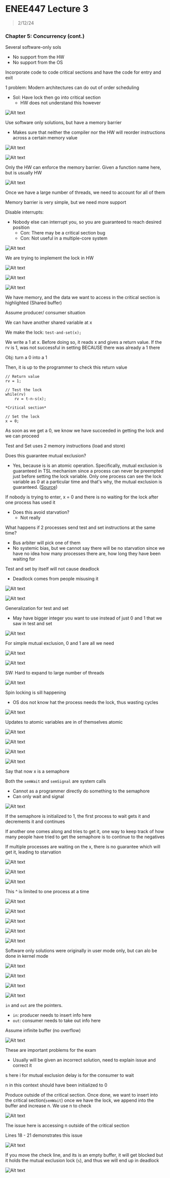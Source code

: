 # ENEE447 Lecture 3  

> 2/12/24  

### Chapter 5: Concurrency (cont.)  

Several software-only sols
* No support from the HW  
* No support from the OS  

Incorporate code to code critical sections and have the code for entry and exit  

1 problem: Modern architectures can do out of order scheduling
* Sol: Have lock then go into critical section
    * HW does not understand this however  

![Alt text](img/Lecture06/image.png)  

Use software only solutions, but have a memory barrier
* Makes sure that neither the compiler nor the HW will reorder instructions across a certain memory value  

![Alt text](img/Lecture06/image-1.png)  

![Alt text](img/Lecture06/image-2.png)  

Only the HW can enforce the memory barrier. Given a function name here, but is usually HW  

![Alt text](img/Lecture06/image-3.png)  

Once we have a large number of threads, we need to account for all of them  

Memory barrier is very simple, but we need more support  

Disable interrupts:
* Nobody else can interrupt you, so you are guaranteed to reach desired position
    * Con: There may be a critical section bug
    * Con: Not useful in a multiple-core system

![Alt text](img/Lecture06/image-4.png)  

We are trying to implement the lock in HW  

![Alt text](img/Lecture06/image-5.png)  

![Alt text](img/Lecture06/image-6.png)  

![Alt text](img/misc/lec6-drawing.png)

We have memory, and the data we want to access in the critical section is highlighted (Shared buffer)  

Assume producer/ consumer situation  

We can have another shared variable at x

We make the lock: `test-and-set(x);`  

We write a 1 at x. Before doing so, it reads x and gives a return value. If the rv is 1, was not successful in setting BECAUSE there was already a 1 there  

Obj: turn a 0 into a 1  

Then, it is up to the programmer to check this return value  

```
// Return value
rv = 1;

// Test the lock
while(rv)
    rv = t-n-s(x);

*Critical section*

// Set the lock
x = 0;
```  

As soon as we get a 0, we know we have succeeded in getting the lock and we can proceed

Test and Set uses 2 memory instructions (load and store)  

Does this guarantee mutual exclusion?
* Yes, because is is an atomic operation. Specifically, mutual exclusion is guaranteed in TSL mechanism since a process can never be preempted just before setting the lock variable. Only one process can see the lock variable as 0 at a particular time and that's why, the mutual exclusion is guaranteed. ([Source](https://www.kdkce.edu.in/pdf/Unit%20No%205%20O.S%20Notes.pdf))

If nobody is trying to enter, x = 0 and there is no waiting for the lock after one process has used it  
* Does this avoid starvation? 
    * Not really

What happens if 2 processes send test and set instructions at the same time? 
* Bus arbiter will pick one of them
* No systemic bias, but we cannot say there will be no starvation since we have no idea how many processes there are, how long they have been waiting for

Test and set by itself will not cause deadlock
* Deadlock comes from people misusing it  

![Alt text](img/Lecture06/image-7.png)  

![Alt text](img/Lecture06/image-8.png)  

Generalization for test and set
* May have bigger integer you want to use instead of just 0 and 1 that we saw in test and set  

![Alt text](img/Lecture06/image-9.png)  

For simple mutual exclusion, 0 and 1 are all we need  

![Alt text](img/Lecture06/image-10.png)  

![Alt text](img/Lecture06/image-11.png)  

SW: Hard to expand to large number of threads

![Alt text](img/Lecture06/image-12.png)  

Spin locking is sill happening  
* OS dos not know hat the process needs the lock, thus wasting cycles  

![Alt text](img/Lecture06/image-13.png)  

Updates to atomic variables are in of themselves atomic  

![Alt text](img/Lecture06/image-14.png)  

![Alt text](img/Lecture06/image-15.png)  

![Alt text](img/Lecture06/image-16.png)  

![Alt text](img/Lecture06/image-17.png)  

Say that now x is a semaphore  

Both the `semWait` and `semSignal` are system calls
* Cannot as a programmer directly do something to the semaphore  
* Can only wait and signal  

![Alt text](img/Lecture06/image-18.png)  

If the semaphore is initialized to 1, the first process to wait gets it and decrements it and continues

If another one comes along and tries to get it, one way to keep track of how many people have tried to get the semaphore is to continue to the negatives  

If multiple processes are waiting on the x, there is no guarantee which will get it, leading to starvation  

![Alt text](img/Lecture06/image-19.png)  

![Alt text](img/Lecture06/image-20.png)  

![Alt text](img/Lecture06/image-21.png)  

This ^ is limited to one process at a time  

![Alt text](img/Lecture06/image-22.png)  

![Alt text](img/Lecture06/image-23.png)  

![Alt text](img/Lecture06/image-24.png)  

![Alt text](img/Lecture06/image-25.png)  

![Alt text](img/Lecture06/image-26.png)  

Software only solutions were originally in user mode only, but can alo be done in kernel mode  

![Alt text](img/Lecture06/image-27.png)  

![Alt text](img/Lecture06/image-28.png)  

![Alt text](img/Lecture06/image-29.png)  

![Alt text](img/Lecture06/image-30.png)  

`in` and `out` are the pointers. 
* `in`: producer needs to insert info here
* `out`: consumer needs to take out info here 

Assume infinite buffer (no overflow)  

![Alt text](img/Lecture06/image-31.png)  

These are important problems for the exam
* Usually will be given an incorrect solution, need to explain issue and correct it  

s here i for mutual exclusion
delay is for the consumer to wait  

n in this context should have been initialized to 0  

Produce outside of the critical section. Once done, we want to insert into the critical section(`semWait`) once we have the lock, we append into the buffer and increase n. We use n to check 

![Alt text](img/Lecture06/image-32.png)  

The issue here is accessing n outside of the critical section  

Lines 18 - 21 demonstrates this issue 

![Alt text](img/Lecture06/image-33.png)  

If you move the check line, and its is an empty buffer, it will get blocked but it holds the mutual exclusion lock (`s`), and thus we will end up in deadlock  

![Alt text](img/Lecture06/image-34.png)